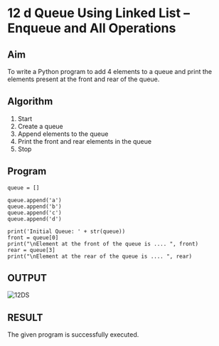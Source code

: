 # 12 d Queue Using Linked List – Enqueue and All Operations

## Aim

To write a Python program to add 4 elements to a queue and print the elements present at the front and rear of the queue.

## Algorithm

1. Start  
2. Create a queue  
3. Append elements to the queue  
4. Print the front and rear elements in the queue  
5. Stop

## Program

```
queue = []

queue.append('a')
queue.append('b')
queue.append('c')
queue.append('d')

print('Initial Queue: ' + str(queue))
front = queue[0]
print("\nElement at the front of the queue is .... ", front)
rear = queue[3]
print("\nElement at the rear of the queue is .... ", rear)
```
## OUTPUT

![12DS](https://github.com/user-attachments/assets/c954c703-8bc8-4400-adc9-7fb1c4afcdbd)



## RESULT
The given program is successfully executed.
